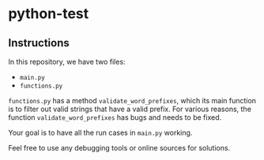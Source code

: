 # python-test

## Instructions
In this repository, we have two files:
* `main.py`
* `functions.py`

`functions.py` has a method `validate_word_prefixes`, which its main function is to filter out valid strings that have 
a valid prefix. For various reasons, the function `validate_word_prefixes` has bugs and needs to be fixed.

Your goal is to have all the run cases in `main.py` working. 

Feel free to use any debugging tools or online sources for solutions.